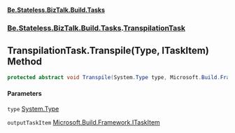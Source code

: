 #### [Be.Stateless.BizTalk.Build.Tasks](README.md 'README')
### [Be.Stateless.BizTalk.Build.Tasks](Be.Stateless.BizTalk.Build.Tasks.md 'Be.Stateless.BizTalk.Build.Tasks').[TranspilationTask](TranspilationTask.md 'Be.Stateless.BizTalk.Build.Tasks.TranspilationTask')

## TranspilationTask.Transpile(Type, ITaskItem) Method

```csharp
protected abstract void Transpile(System.Type type, Microsoft.Build.Framework.ITaskItem outputTaskItem);
```
#### Parameters

<a name='Be.Stateless.BizTalk.Build.Tasks.TranspilationTask.Transpile(System.Type,Microsoft.Build.Framework.ITaskItem).type'></a>

`type` [System.Type](https://docs.microsoft.com/en-us/dotnet/api/System.Type 'System.Type')

<a name='Be.Stateless.BizTalk.Build.Tasks.TranspilationTask.Transpile(System.Type,Microsoft.Build.Framework.ITaskItem).outputTaskItem'></a>

`outputTaskItem` [Microsoft.Build.Framework.ITaskItem](https://docs.microsoft.com/en-us/dotnet/api/Microsoft.Build.Framework.ITaskItem 'Microsoft.Build.Framework.ITaskItem')